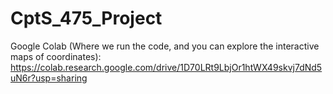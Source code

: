 # CptS_475_Project

Google Colab (Where we run the code, and you can explore the interactive maps of coordinates): https://colab.research.google.com/drive/1D70LRt9LbjOr1htWX49skvj7dNd5uN6r?usp=sharing

